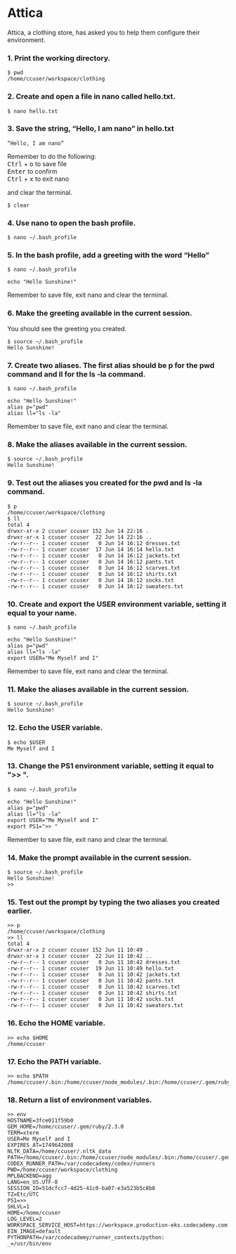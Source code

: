 # Attica
Attica, a clothing store, has asked you to help them configure their environment.

### 1. Print the working directory.
```
$ pwd
/home/ccuser/workspace/clothing
```

### 2. Create and open a file in nano called hello.txt.
```
$ nano hello.txt
```

### 3. Save the string, “Hello, I am nano” in hello.txt
```
“Hello, I am nano”
```
Remember to do the following:  
<kbd>Ctrl</kbd> + <kbd>o</kbd> to save file  
<kbd>Enter</kbd> to confirm  
<kbd>Ctrl</kbd> + <kbd>x</kbd> to exit nano  

and clear the terminal.
```
$ clear
```

### 4. Use nano to open the bash profile.
```
$ nano ~/.bash_profile
```

### 5. In the bash profile, add a greeting with the word “Hello”
```
$ nano ~/.bash_profile
```
```
echo "Hello Sunshine!"
```
Remember to save file, exit nano and clear the terminal.

### 6. Make the greeting available in the current session.
You should see the greeting you created.
```
$ source ~/.bash_profile
Hello Sunshine!
```

### 7. Create two aliases. The first alias should be p for the pwd command and ll for the ls -la command.
```
$ nano ~/.bash_profile
```
```
echo "Hello Sunshine!"
alias p="pwd"
alias ll="ls -la"
```
Remember to save file, exit nano and clear the terminal.

### 8. Make the aliases available in the current session.
```
$ source ~/.bash_profile
Hello Sunshine!
```

### 9. Test out the aliases you created for the pwd and ls -la command.
```
$ p
/home/ccuser/workspace/clothing
$ ll
total 4
drwxr-xr-x 2 ccuser ccuser 152 Jun 14 22:16 .
drwxr-xr-x 1 ccuser ccuser  22 Jun 14 22:16 ..
-rw-r--r-- 1 ccuser ccuser   0 Jun 14 16:12 dresses.txt
-rw-r--r-- 1 ccuser ccuser  17 Jun 14 16:14 hello.txt
-rw-r--r-- 1 ccuser ccuser   0 Jun 14 16:12 jackets.txt
-rw-r--r-- 1 ccuser ccuser   0 Jun 14 16:12 pants.txt
-rw-r--r-- 1 ccuser ccuser   0 Jun 14 16:12 scarves.txt
-rw-r--r-- 1 ccuser ccuser   0 Jun 14 16:12 shirts.txt
-rw-r--r-- 1 ccuser ccuser   0 Jun 14 16:12 socks.txt
-rw-r--r-- 1 ccuser ccuser   0 Jun 14 16:12 sweaters.txt
```

### 10. Create and export the USER environment variable, setting it equal to your name.
```
$ nano ~/.bash_profile
```
```
echo "Hello Sunshine!"
alias p="pwd"
alias ll="ls -la"
export USER="Me Myself and I"
```
Remember to save file, exit nano and clear the terminal.
### 11. Make the aliases available in the current session.
```
$ source ~/.bash_profile
Hello Sunshine!
```

### 12. Echo the USER variable.
```
$ echo $USER
Me Myself and I
```

### 13. Change the PS1 environment variable, setting it equal to ">> ".
```
$ nano ~/.bash_profile
```
```
echo "Hello Sunshine!"
alias p="pwd"
alias ll="ls -la"
export USER="Me Myself and I"
export PS1=">> "
```
Remember to save file, exit nano and clear the terminal.

### 14. Make the prompt available in the current session.
```
$ source ~/.bash_profile
Hello Sunshine!
>> 
```

### 15. Test out the prompt by typing the two aliases you created earlier.
```
>> p
/home/ccuser/workspace/clothing
>> ll
total 4
drwxr-xr-x 2 ccuser ccuser 152 Jun 11 10:49 .
drwxr-xr-x 1 ccuser ccuser  22 Jun 11 10:42 ..
-rw-r--r-- 1 ccuser ccuser   0 Jun 11 10:42 dresses.txt
-rw-r--r-- 1 ccuser ccuser  19 Jun 11 10:49 hello.txt
-rw-r--r-- 1 ccuser ccuser   0 Jun 11 10:42 jackets.txt
-rw-r--r-- 1 ccuser ccuser   0 Jun 11 10:42 pants.txt
-rw-r--r-- 1 ccuser ccuser   0 Jun 11 10:42 scarves.txt
-rw-r--r-- 1 ccuser ccuser   0 Jun 11 10:42 shirts.txt
-rw-r--r-- 1 ccuser ccuser   0 Jun 11 10:42 socks.txt
-rw-r--r-- 1 ccuser ccuser   0 Jun 11 10:42 sweaters.txt
```

### 16. Echo the HOME variable.
```
>> echo $HOME
/home/ccuser
```

### 17. Echo the PATH variable.
```
>> echo $PATH
/home/ccuser/.bin:/home/ccuser/node_modules/.bin:/home/ccuser/.gem/ruby/2.3.0/bin:/home/ccuser/.composer/vendor/bin:/home/ccuser/.bin:/home/ccuser/node_modules/.bin:/home/ccuser/.gem/ruby/2.3.0/bin:/usr/local/sbin:/usr/local/bin:/usr/sbin:/usr/bin:/sbin:/bin
```

### 18. Return a list of environment variables.
```
>> env
HOSTNAME=3fce011f59b0
GEM_HOME=/home/ccuser/.gem/ruby/2.3.0
TERM=xterm
USER=Me Myself and I
EXPIRES_AT=1749642008
NLTK_DATA=/home/ccuser/.nltk_data
PATH=/home/ccuser/.bin:/home/ccuser/node_modules/.bin:/home/ccuser/.gem/ruby/2.3.0/bin:/home/ccuser/.composer/vendor/bin:/home/ccuser/.bin:/home/ccuser/node_modules/.bin:/home/ccuser/.gem/ruby/2.3.0/bin:/usr/local/sbin:/usr/local/bin:/usr/sbin:/usr/bin:/sbin:/bin
CODEX_RUNNER_PATH=/var/codecademy/codex/runners
PWD=/home/ccuser/workspace/clothing
MPLBACKEND=agg
LANG=en_US.UTF-8
SESSION_ID=51dcfcc7-4d25-41c0-ba07-e3a523b5c8b8
TZ=Etc/UTC
PS1=>>
SHLVL=1
HOME=/home/ccuser
LOG_LEVEL=2
WORKSPACE_SERVICE_HOST=https://workspace.production-eks.codecademy.com
EIN_IMAGE=default
PYTHONPATH=/var/codecademy/runner_contexts/python:
_=/usr/bin/env
```